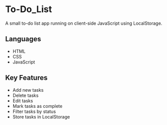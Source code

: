# To-Do_List
A small to-do list app running on client-side JavaScript using LocalStorage.

## Languages
- HTML
- CSS
- JavaScript

## Key Features
- Add new tasks
- Delete tasks
- Edit tasks
- Mark tasks as complete
- Filter tasks by status
- Store tasks in LocalStorage